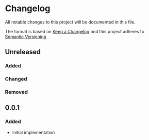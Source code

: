 # Changelog
All notable changes to this project will be documented in this file.
 
The format is based on [Keep a Changelog](https://keepachangelog.com/en/1.0.0/)
and this project adheres to [Semantic Versioning](https://semver.org/spec/v2.0.0.html).
 
[comment]: <> (Types of changes: Added, Changed, Deprecated, Removed, Fixed, Security)
 
## Unreleased
### Added
### Changed
### Removed

## 0.0.1
### Added
- Initial implementation
